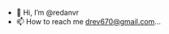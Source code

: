 - 👋 Hi, I’m @redanvr
- 📫 How to reach me drev670@gmail.com...

<!---
redanvr/redanvr is a ✨ special ✨ repository because its `README.md` (this file) appears on your GitHub profile.
You can click the Preview link to take a look at your changes.
--->

